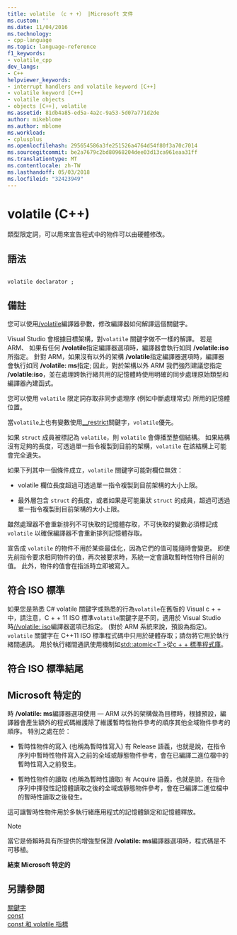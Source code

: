 ```yaml
---
title: volatile （c + +） |Microsoft 文件
ms.custom: ''
ms.date: 11/04/2016
ms.technology:
- cpp-language
ms.topic: language-reference
f1_keywords:
- volatile_cpp
dev_langs:
- C++
helpviewer_keywords:
- interrupt handlers and volatile keyword [C++]
- volatile keyword [C++]
- volatile objects
- objects [C++], volatile
ms.assetid: 81db4a85-ed5a-4a2c-9a53-5d07a771d2de
author: mikeblome
ms.author: mblome
ms.workload:
- cplusplus
ms.openlocfilehash: 295654586a3fe251526a4764d54f80f3a70c7014
ms.sourcegitcommit: be2a7679c2bd80968204dee03d13ca961eaa31ff
ms.translationtype: MT
ms.contentlocale: zh-TW
ms.lasthandoff: 05/03/2018
ms.locfileid: "32423949"
---
```

# <a name="volatile-c"></a>volatile (C++)
類型限定詞，可以用來宣告程式中的物件可以由硬體修改。  
  
## <a name="syntax"></a>語法  
  
```  
  
volatile declarator ;  
```  
  
## <a name="remarks"></a>備註  
 您可以使用[/volatile](../build/reference/volatile-volatile-keyword-interpretation.md)編譯器參數，修改編譯器如何解譯這個關鍵字。  
  
 Visual Studio 會根據目標架構，對`volatile` 關鍵字做不一樣的解譯。 若是 ARM、 如果有任何 **/volatile**指定編譯器選項時，編譯器會執行如同 **/volatile:iso**所指定。 針對 ARM，如果沒有以外的架構 **/volatile**指定編譯器選項時，編譯器會執行如同 **/volatile: ms**指定; 因此，對於架構以外 ARM 我們強烈建議您指定 **/volatile:iso**，並在處理跨執行緒共用的記憶體時使用明確的同步處理原始類型和編譯器內建函式。  
  
 您可以使用 `volatile` 限定詞存取非同步處理序 (例如中斷處理常式) 所用的記憶體位置。  
  
 當`volatile`上也有變數使用[__restrict](../cpp/extension-restrict.md)關鍵字，`volatile`優先。  
  
 如果 `struct` 成員被標記為 `volatile`，則 `volatile` 會傳播至整個結構。 如果結構沒有足夠的長度，可透過單一指令複製到目前的架構，`volatile` 在該結構上可能會完全遺失。  
  
 如果下列其中一個條件成立，`volatile` 關鍵字可能對欄位無效：  
  
-   volatile 欄位長度超過可透過單一指令複製到目前架構的大小上限。  
  
-   最外層包含 `struct` 的長度，或者如果是可能巢狀 `struct` 的成員，超過可透過單一指令複製到目前架構的大小上限。  
  
 雖然處理器不會重新排列不可快取的記憶體存取，不可快取的變數必須標記成 `volatile` 以確保編譯器不會重新排列記憶體存取。  
  
 宣告成 `volatile` 的物件不用於某些最佳化，因為它們的值可能隨時會變更。  即使先前指令要求相同物件的值，再次被要求時，系統一定會讀取暫時性物件目前的值。  此外，物件的值會在指派時立即被寫入。  
  
## <a name="iso-compliant"></a>符合 ISO 標準  
 如果您是熟悉 C# volatile 關鍵字或熟悉的行為`volatile`在舊版的 Visual c + + 中，請注意，C + + 11 ISO 標準`volatile`關鍵字是不同，適用於 Visual Studio 時[//volatile: iso](../build/reference/volatile-volatile-keyword-interpretation.md)編譯器選項已指定。 (對於 ARM 系統來說，預設為指定)。 `volatile` 關鍵字在 C++11 ISO 標準程式碼中只用於硬體存取；請勿將它用於執行緒間通訊。 用於執行緒間通訊使用機制如[std::atomic\<T >](../standard-library/atomic.md)從[c + + 標準程式庫](../standard-library/cpp-standard-library-reference.md)。  
  
## <a name="end-of-iso-compliant"></a>符合 ISO 標準結尾  
  
## <a name="microsoft-specific"></a>Microsoft 特定的  
 時 **/volatile: ms**編譯器選項使用 — ARM 以外的架構做為目標時，根據預設，編譯器會產生額外的程式碼維護除了維護暫時性物件參考的順序其他全域物件參考的順序。 特別之處在於：  
  
-   暫時性物件的寫入 (也稱為暫時性寫入) 有 Release 語義，也就是說，在指令序列中暫時性物件寫入之前的全域或靜態物件參考，會在已編譯二進位檔中的暫時性寫入之前發生。  
  
-   暫時性物件的讀取 (也稱為暫時性讀取) 有 Acquire 語義，也就是說，在指令序列中揮發性記憶體讀取之後的全域或靜態物件參考，會在已編譯二進位檔中的暫時性讀取之後發生。  
  
 這可讓暫時性物件用於多執行緒應用程式的記憶體鎖定和記憶體釋放。  
  
> [!NOTE]
>  當它是倚賴時具有所提供的增強型保證 **/volatile: ms**編譯器選項時，程式碼是不可移植。  
  
**結束 Microsoft 特定的**  
  
## <a name="see-also"></a>另請參閱  
 [關鍵字](../cpp/keywords-cpp.md)   
 [const](../cpp/const-cpp.md)   
 [const 和 volatile 指標](../cpp/const-and-volatile-pointers.md)